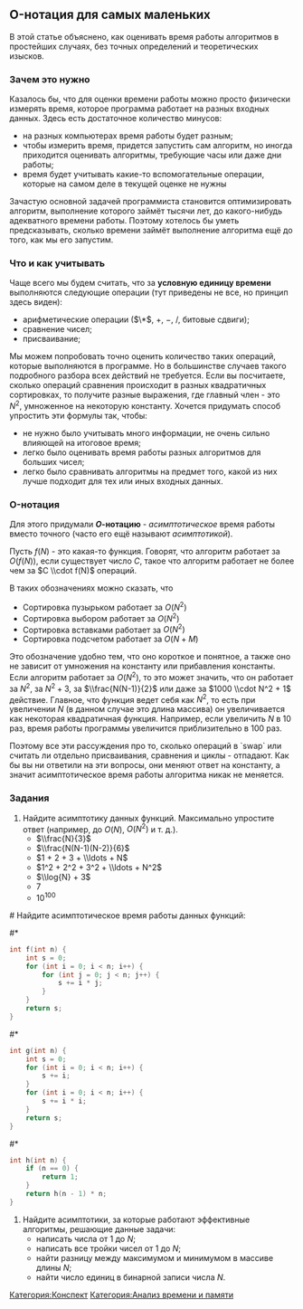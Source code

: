 ## O-нотация для самых маленьких

В этой статье объяснено, как оценивать время работы алгоритмов в
простейших случаях, без точных определений и теоретических
изысков.

### Зачем это нужно

Казалось бы, что для оценки времени работы можно просто физически
измерять время, которое программа работает на разных входных
данных. Здесь есть достаточное количество минусов:

  - на разных компьютерах время работы будет разным;
  - чтобы измерить время, придется запустить сам алгоритм, но иногда
    приходится оценивать алгоритмы, требующие часы или даже дни
    работы;
  - время будет учитывать какие-то вспомогательные операции, которые на
    самом деле в текущей оценке не нужны

Зачастую основной задачей программиста становится оптимизировать
алгоритм, выполнение которого займёт тысячи лет, до
какого-нибудь адекватного времени работы. Поэтому хотелось
бы уметь предсказывать, сколько времени займёт выполнение алгоритма
ещё до того, как мы его запустим.

### Что и как учитывать

Чаще всего мы будем считать, что за <b>условную единицу времени</b>
выполняются следующие операции (тут приведены не все, но принцип
здесь виден):

  - арифметические операции ($\*$, $+$, $-$, $/$, битовые сдвиги);
  - сравнение чисел;
  - присваивание;

Мы можем попробовать точно оценить количество таких операций, которые
выполняются в программе. Но в большинстве случаев такого подробного
разбора всех действий не требуется. Если вы посчитаете, сколько
операций сравнения происходит в разных квадратичных сортировках,
то получите разные выражения, где главный член - это $N^2$, умноженное
на некоторую константу. Хочется придумать способ упростить эти формулы
так, чтобы:

  - не нужно было учитывать много информации, не очень сильно влияющей
    на итоговое время;
  - легко было оценивать время работы разных алгоритмов для больших
    чисел;
  - легко было сравнивать алгоритмы на предмет того, какой из них лучше
    подходит для тех или иных входных данных.

### O-нотация

Для этого придумали <b>$O$-нотацию</b> - <em>асимптотическое</em> время
работы вместо точного (часто его ещё называют <em>асимптотикой</em>).

Пусть $f(N)$ - это какая-то функция. Говорят, что алгоритм работает за
$O(f(N))$, если существует число $C$, такое что алгоритм работает не
более чем за $C \\cdot f(N)$ операций.

В таких обозначениях можно сказать, что

  - Сортировка пузырьком работает за $O(N^2)$
  - Сортировка выбором работает за $O(N^2)$
  - Сортировка вставками работает за $O(N^2)$
  - Сортировка подсчетом работает за $O(N + M)$

Это обозначение удобно тем, что оно короткое и понятное, а также оно не
зависит от умножения на константу или прибавления константы. Если
алгоритм работает за $O(N^2)$, то это может значить, что он
работает за $N^2$, за $N^2 + 3$, за $\\frac{N(N-1)}{2}$ или даже
за $1000 \\cdot N^2 + 1$ действие. Главное, что функция ведет себя как
$N^2$, то есть при увеличении $N$ (в данном случае это длина массива) он
увеличивается как некоторая квадратичная функция. Например, если
увеличить $N$ в $10$ раз, время работы программы увеличится
приблизительно в $100$ раз.

Поэтому все эти рассуждения про то, сколько операций в \`swap\` или
считать ли отдельно присваивания, сравнения и циклы - отпадают. Как
бы вы ни ответили на эти вопросы, они меняют ответ на константу, а
значит асимптотическое время работы алгоритма никак не меняется.

### Задания

1.  Найдите асимптотику данных функций. Максимально упростите ответ
    (например, до $O(N)$, $O(N^2)$ и т. д.).
      - $\\frac{N}{3}$
      - $\\frac{N(N-1)(N-2)}{6}$
      - $1 + 2 + 3 + \\ldots + N$
      - $1^2 + 2^2 + 3^2 + \\ldots + N^2$
      - $\\log{N} + 3$
      - $7$
      - $10^{100}$

\# Найдите асимптотическое время работы данных функций:

\#\*

``` C++
int f(int n) {
    int s = 0;
    for (int i = 0; i < n; i++) {
        for (int j = 0; j < n; j++) {
            s += i * j;
        }
    }
    return s;
}
```

\#\*

``` C++
int g(int n) {
    int s = 0;
    for (int i = 0; i < n; i++) {
        s += i;
    }
    for (int i = 0; i < n; i++) {
        s += i * i;
    }
    return s;
}
```

\#\*

``` C++
int h(int n) {
    if (n == 0) {
        return 1;
    }
    return h(n - 1) * n;
}
```

1.  Найдите асимптотики, за которые работают эффективные алгоритмы,
    решающие данные задачи:
      - написать числа от $1$ до $N$;
      - написать все тройки чисел от $1$ до $N$;
      - найти разницу между максимумом и минимумом в массиве длины $N$;
      - найти число единиц в бинарной записи числа $N$.

[Категория:Конспект](Категория:Конспект "wikilink") [Категория:Анализ
времени и памяти](Категория:Анализ_времени_и_памяти "wikilink")